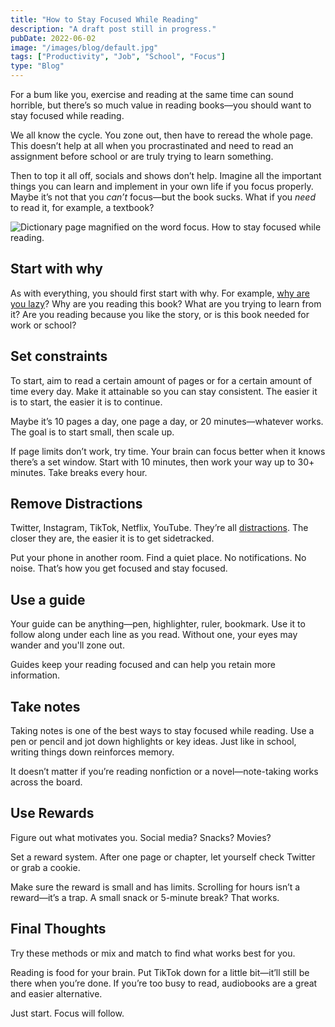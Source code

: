 ```yaml
---
title: "How to Stay Focused While Reading"
description: "A draft post still in progress."
pubDate: 2022-06-02
image: "/images/blog/default.jpg"
tags: ["Productivity", "Job", "School", "Focus"]
type: "Blog"
---
```


For a bum like you, exercise and reading at the same time can sound horrible, but there’s so much value in reading books—you should want to stay focused while reading.

We all know the cycle. You zone out, then have to reread the whole page. This doesn’t help at all when you procrastinated and need to read an assignment before school or are truly trying to learn something.

Then to top it all off, socials and shows don’t help. Imagine all the important things you can learn and implement in your own life if you focus properly. Maybe it’s not that you *can’t* focus—but the book sucks. What if you *need* to read it, for example, a textbook?

![Dictionary page magnified on the word focus. How to stay focused while reading.](https://4thelazy.com/wp-content/uploads/2022/07/romain-vignes-ywqa9IZB-dU-unsplash.jpg)

## Start with why

As with everything, you should first start with why. For example, [why are you lazy](https://4thelazy.com/why-am-i-lazy/)? Why are you reading this book? What are you trying to learn from it? Are you reading because you like the story, or is this book needed for work or school?

## Set constraints

To start, aim to read a certain amount of pages or for a certain amount of time every day. Make it attainable so you can stay consistent. The easier it is to start, the easier it is to continue.

Maybe it’s 10 pages a day, one page a day, or 20 minutes—whatever works. The goal is to start small, then scale up.

If page limits don’t work, try time. Your brain can focus better when it knows there’s a set window. Start with 10 minutes, then work your way up to 30+ minutes. Take breaks every hour.

## Remove Distractions

Twitter, Instagram, TikTok, Netflix, YouTube. They’re all [distractions](https://clockify.me/blog/productivity/workplace-distractions/). The closer they are, the easier it is to get sidetracked.

Put your phone in another room. Find a quiet place. No notifications. No noise. That’s how you get focused and stay focused.

## Use a guide

Your guide can be anything—pen, highlighter, ruler, bookmark. Use it to follow along under each line as you read. Without one, your eyes may wander and you'll zone out.

Guides keep your reading focused and can help you retain more information.

## Take notes

Taking notes is one of the best ways to stay focused while reading. Use a pen or pencil and jot down highlights or key ideas. Just like in school, writing things down reinforces memory.

It doesn’t matter if you’re reading nonfiction or a novel—note-taking works across the board.

## Use Rewards

Figure out what motivates you. Social media? Snacks? Movies?

Set a reward system. After one page or chapter, let yourself check Twitter or grab a cookie.

Make sure the reward is small and has limits. Scrolling for hours isn’t a reward—it’s a trap. A small snack or 5-minute break? That works.

## Final Thoughts

Try these methods or mix and match to find what works best for you.

Reading is food for your brain. Put TikTok down for a little bit—it’ll still be there when you’re done. If you’re too busy to read, audiobooks are a great and easier alternative.

Just start. Focus will follow.